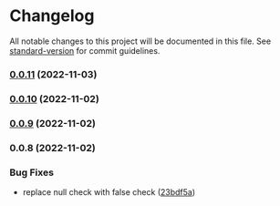 # Changelog

All notable changes to this project will be documented in this file. See [standard-version](https://github.com/conventional-changelog/standard-version) for commit guidelines.

### [0.0.11](https://github.com/gustavotoyota/unilogr/compare/v0.0.10...v0.0.11) (2022-11-03)

### [0.0.10](https://github.com/gustavotoyota/unilogr/compare/v0.0.9...v0.0.10) (2022-11-02)

### [0.0.9](https://github.com/gustavotoyota/unilogr/compare/v0.0.8...v0.0.9) (2022-11-02)

### 0.0.8 (2022-11-02)


### Bug Fixes

* replace null check with false check ([23bdf5a](https://github.com/gustavotoyota/unilogr/commit/23bdf5ad0063cc917a9599bf98f99395e12bea95))
